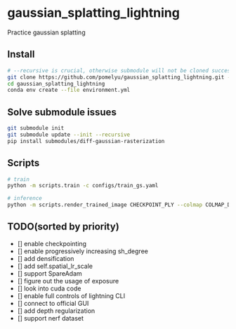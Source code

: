 # gaussian_splatting_lightning
Practice gaussian splatting

## Install
```bash
# --recursive is crucial, otherwise submodule will not be cloned successfully especially diff-gaussian-rasterization
git clone https://github.com/pomelyu/gaussian_splatting_lightning.git --recursive
cd gaussian_splatting_lightning
conda env create --file environment.yml
```

## Solve submodule issues
```bash
git submodule init
git submodule update --init --recursive
pip install submodules/diff-gaussian-rasterization
```

## Scripts
```bash
# train
python -m scripts.train -c configs/train_gs.yaml

# inference
python -m scripts.render_trained_image CHECKPOINT_PLY --colmap COLMAP_DIR/sparse/0 --image COLMAP_DIR/images --down_scale=10
```

## TODO(sorted by priority)
- [] enable checkpointing
- [] enable progressively increasing sh_degree
- [] add densification
- [] add self.spatial_lr_scale
- [] support SpareAdam
- [] figure out the usage of exposure
- [] look into cuda code
- [] enable full controls of lightning CLI
- [] connect to official GUI
- [] add depth regularization
- [] support nerf dataset
